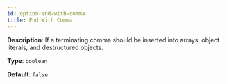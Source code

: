 ```yaml
---
id: option-end-with-comma
title: End With Comma
---
```

**Description**: If a terminating comma should be inserted into arrays, object literals, and destructured objects.

**Type**: `boolean`

**Default**: `false`
